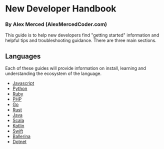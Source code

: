 # New Developer Handbook

### By Alex Merced (AlexMercedCoder.com)

This guide is to help new developers find "getting started" information and helpful tips and troubleshooting guidance. There are three main sections.

## Languages

Each of these guides will provide information on install, learning and understanding the ecosystem of the language.

- [Javascript](./lang/js.md)
- [Python](./lang/py.md)
- [Ruby](./lang/rb.md)
- [PHP](./lang/php.md)
- [Go](./lang/go.md)
- [Rust](./lang/rust.md)
- [Java](./lang/java.md)
- [Scala](./lang/scala.md)
- [Kotlin](./lang/kotlin.md)
- [Swift](./lang/swift.md)
- [Ballerina](./lang/ballerina.md)
- [Dotnet](./lang/dotnet.md)
